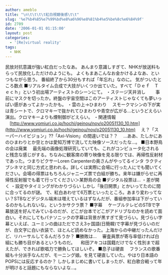 ```yaml
---
author: ameblo
title: "\n\t\t\t\t紅白視聴後感\t\t"
slug: '%e7%b4%85%e7%99%bd%e8%a6%96%e8%81%b4%e5%be%8c%e6%84%9f'
id: 2709
date: '2006-01-01 01:15:00'
layout: post
categories:
  - '[Re]virtual reality'
tags:
  - NHK
---
```


民放対抗意識が強い紅白だったなあ。 あんまり意識しすぎて、NHKが放送料もらって民放化しただけのようにも。 よくもまあこんなお金かけるよなあ、といつもながら思う。 番組終了から30分もすれば「年忘れ」なのに。 気がついたところ数点 ■リアルタイム合成で大技がいくつか出ていた。すべて「Ｄｅｆ　Ｔｅｃｈ」という初出場アーティストのシーンにて。 ・ステージ天井消し 　　事前にマスクを切ったか。終盤の宇宙空間はこのアーティストじゃなくても夢いっぱい感があってよかったかも。 ・雲の上→ひまわり 　スモークマシンの下が実は青シートで、クロマキーで抜かれてひまわりや青空が広がる…というどえらい演出。クロマキーよりも煙制御がどえらい。 ・関連情報 　[http://www.yomiuri.co.jp/hochi/geinou/nov/o20051130_10.htm](http://www.yomiuri.co.jp/hochi/geinou/nov/o20051130_10.htm) 　え？「スーパーハイビジョン」??「Axi-Vision」の間違いでは？？ 　…ああ、たしかにあのひまわりとか空とかは愛知万博で流してた映像ソースだったな…。 ■日本野鳥の会は廃業 　最先端の画像処理研究していても、これがコンピュータ化されると残念な感じがする。ちなみに観客席の寄り映像を見る限りでは、再帰性反射材であった。つまりピクサーLoren Carpenterの奥さんがやってるインタ ラクティブシネマと同じ方式と思われる。詳しくは実際に会場に行った人にでも聞いてください。会場の得票はもちろんジャニーズ票で白組が勝ち。来年は嫌がらせに再帰性反射服でも着て行ってください＞某野鳥の会 ■デジタル投票は… ・差が開く ・設定やタイミングがわかりづらい しかし「後日開票」とかいってたのに間に合ってるのが謎。 で、紅白あわせて6万票といったところ。あまり変わってない？STBなどデジタル端末は増えているはずなんだが、番組参加率は下がっているのかもしれないな。というかサクラ票？ ■字幕 　ケーブルテレビのSTBで字幕放送を好んでみているのだが、どこが台本でどこがアドリブなのかを読めて面白い。それにしてもパナソニックの字幕は背景が黒すぎて見づらい。見づらい字幕といえば、ユーミンの曲はただでさえ3ヶ国語(日簡韓)で字幕が見づらいのだが、白文字に白い衣装で、ほとんど読めなかった。上海からの中継だったんだけど、リハーサルしてるんだろうか？ ■勝敗は… 　審査員票が寄与率低ければ白組にも勝ち目があるというものだ。 　和田アキコは国籍だけでなく性別まで超えたが、できれば歌唱力で勝負してほしいぞ。 ■息子は硬直 　フランスの歌番組も十分派手なんだが、モーニング娘。を見て硬直していた。やはり日本語のPOPSには反応するのか？ しかしまじめに書いてしまったが、紅白歌合戦って年が明けると話題にもならないよな…。
